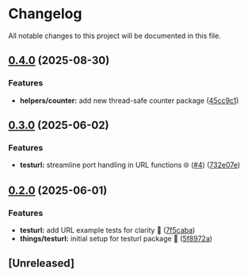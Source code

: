 # Changelog

All notable changes to this project will be documented in this file.

## [0.4.0](https://github.com/madflojo/testlazy/compare/v0.3.0...v0.4.0) (2025-08-30)


### Features

* **helpers/counter:** add new thread-safe counter package ([45cc9c1](https://github.com/madflojo/testlazy/commit/45cc9c17b7f52e0d0f58332be22582464a8c5e22))

## [0.3.0](https://github.com/madflojo/testlazy/compare/v0.2.0...v0.3.0) (2025-06-02)


### Features

* **testurl:** streamline port handling in URL functions 🌐 ([#4](https://github.com/madflojo/testlazy/issues/4)) ([732e07e](https://github.com/madflojo/testlazy/commit/732e07e1b146efd09334c2ac6c4e6d7ebb92a7bc))

## [0.2.0](https://github.com/madflojo/testlazy/compare/v0.1.0...v0.2.0) (2025-06-01)


### Features

* **testurl:** add URL example tests for clarity 📜 ([7f5caba](https://github.com/madflojo/testlazy/commit/7f5caba15f00f08cb1d855a5212d7b469437d7b2))
* **things/testurl:** initial setup for testurl package 🚀 ([5f8972a](https://github.com/madflojo/testlazy/commit/5f8972a9dbbd78898b29a0792a033cdf229f854c))

## [Unreleased]
